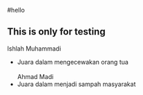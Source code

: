 #hello

## This is only for testing

Ishlah Muhammadi
 - Juara dalam mengecewakan orang tua
\
\
Ahmad Madi
 - Juara dalam menjadi sampah masyarakat